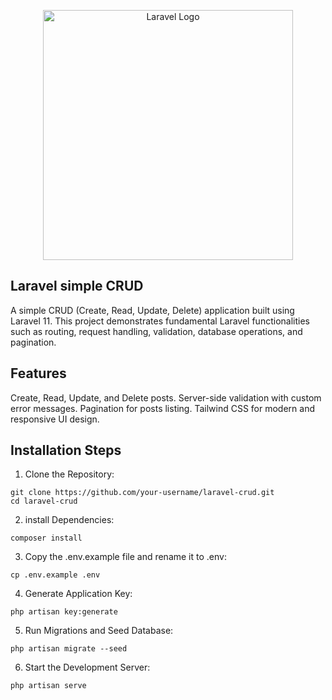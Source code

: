 <p align="center"><a href="https://laravel.com" target="_blank"><img src="https://raw.githubusercontent.com/laravel/art/master/logo-lockup/5%20SVG/2%20CMYK/1%20Full%20Color/laravel-logolockup-cmyk-red.svg" width="400" alt="Laravel Logo"></a></p>

## Laravel simple CRUD 

A simple CRUD (Create, Read, Update, Delete) application built using Laravel 11. This project demonstrates fundamental Laravel functionalities such as routing, request handling, validation, database operations, and pagination.

## Features

Create, Read, Update, and Delete posts.
Server-side validation with custom error messages.
Pagination for posts listing.
Tailwind CSS for modern and responsive UI design.

## Installation Steps

1. Clone the Repository:

```
git clone https://github.com/your-username/laravel-crud.git
cd laravel-crud

```


2. install Dependencies:

```
composer install

```

3. Copy the .env.example file and rename it to .env:
```
cp .env.example .env
```

4. Generate Application Key:
```
php artisan key:generate
```
5. Run Migrations and Seed Database:
```
php artisan migrate --seed
```

6. Start the Development Server:
```
php artisan serve

```